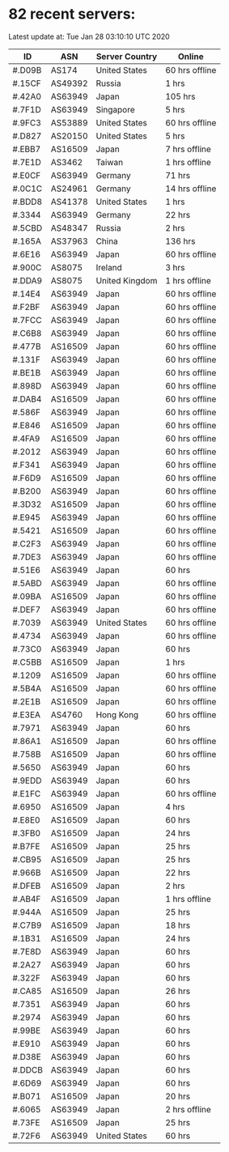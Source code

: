 # 82 recent servers:

Latest update at: Tue Jan 28 03:10:10 UTC 2020

| ID | ASN | Server Country | Online |
| -- | --- | -------------- | ------ |
| #.D09B | AS174 | United States | 60 hrs offline |
| #.15CF | AS49392 | Russia | 1 hrs |
| #.42A0 | AS63949 | Japan | 105 hrs |
| #.7F1D | AS63949 | Singapore | 5 hrs |
| #.9FC3 | AS53889 | United States | 60 hrs offline |
| #.D827 | AS20150 | United States | 5 hrs |
| #.EBB7 | AS16509 | Japan | 7 hrs offline |
| #.7E1D | AS3462 | Taiwan | 1 hrs offline |
| #.E0CF | AS63949 | Germany | 71 hrs |
| #.0C1C | AS24961 | Germany | 14 hrs offline |
| #.BDD8 | AS41378 | United States | 1 hrs |
| #.3344 | AS63949 | Germany | 22 hrs |
| #.5CBD | AS48347 | Russia | 2 hrs |
| #.165A | AS37963 | China | 136 hrs |
| #.6E16 | AS63949 | Japan | 60 hrs offline |
| #.900C | AS8075 | Ireland | 3 hrs |
| #.DDA9 | AS8075 | United Kingdom | 1 hrs offline |
| #.14E4 | AS63949 | Japan | 60 hrs offline |
| #.F2BF | AS63949 | Japan | 60 hrs offline |
| #.7FCC | AS63949 | Japan | 60 hrs offline |
| #.C6B8 | AS63949 | Japan | 60 hrs offline |
| #.477B | AS16509 | Japan | 60 hrs offline |
| #.131F | AS63949 | Japan | 60 hrs offline |
| #.BE1B | AS63949 | Japan | 60 hrs offline |
| #.898D | AS63949 | Japan | 60 hrs offline |
| #.DAB4 | AS16509 | Japan | 60 hrs offline |
| #.586F | AS63949 | Japan | 60 hrs offline |
| #.E846 | AS16509 | Japan | 60 hrs offline |
| #.4FA9 | AS16509 | Japan | 60 hrs offline |
| #.2012 | AS63949 | Japan | 60 hrs offline |
| #.F341 | AS63949 | Japan | 60 hrs offline |
| #.F6D9 | AS16509 | Japan | 60 hrs offline |
| #.B200 | AS63949 | Japan | 60 hrs offline |
| #.3D32 | AS16509 | Japan | 60 hrs offline |
| #.E945 | AS63949 | Japan | 60 hrs offline |
| #.5421 | AS16509 | Japan | 60 hrs offline |
| #.C2F3 | AS63949 | Japan | 60 hrs offline |
| #.7DE3 | AS63949 | Japan | 60 hrs offline |
| #.51E6 | AS63949 | Japan | 60 hrs |
| #.5ABD | AS63949 | Japan | 60 hrs offline |
| #.09BA | AS16509 | Japan | 60 hrs offline |
| #.DEF7 | AS63949 | Japan | 60 hrs offline |
| #.7039 | AS63949 | United States | 60 hrs offline |
| #.4734 | AS63949 | Japan | 60 hrs offline |
| #.73C0 | AS63949 | Japan | 60 hrs |
| #.C5BB | AS16509 | Japan | 1 hrs |
| #.1209 | AS16509 | Japan | 60 hrs offline |
| #.5B4A | AS16509 | Japan | 60 hrs offline |
| #.2E1B | AS16509 | Japan | 60 hrs offline |
| #.E3EA | AS4760 | Hong Kong | 60 hrs offline |
| #.7971 | AS63949 | Japan | 60 hrs |
| #.86A1 | AS16509 | Japan | 60 hrs offline |
| #.758B | AS16509 | Japan | 60 hrs offline |
| #.5650 | AS63949 | Japan | 60 hrs |
| #.9EDD | AS63949 | Japan | 60 hrs |
| #.E1FC | AS63949 | Japan | 60 hrs offline |
| #.6950 | AS16509 | Japan | 4 hrs |
| #.E8E0 | AS16509 | Japan | 60 hrs |
| #.3FB0 | AS16509 | Japan | 24 hrs |
| #.B7FE | AS16509 | Japan | 25 hrs |
| #.CB95 | AS16509 | Japan | 25 hrs |
| #.966B | AS16509 | Japan | 22 hrs |
| #.DFEB | AS16509 | Japan | 2 hrs |
| #.AB4F | AS16509 | Japan | 1 hrs offline |
| #.944A | AS16509 | Japan | 25 hrs |
| #.C7B9 | AS16509 | Japan | 18 hrs |
| #.1B31 | AS16509 | Japan | 24 hrs |
| #.7E8D | AS63949 | Japan | 60 hrs |
| #.2A27 | AS63949 | Japan | 60 hrs |
| #.322F | AS63949 | Japan | 60 hrs |
| #.CA85 | AS16509 | Japan | 26 hrs |
| #.7351 | AS63949 | Japan | 60 hrs |
| #.2974 | AS63949 | Japan | 60 hrs |
| #.99BE | AS63949 | Japan | 60 hrs |
| #.E910 | AS63949 | Japan | 60 hrs |
| #.D38E | AS63949 | Japan | 60 hrs |
| #.DDCB | AS63949 | Japan | 60 hrs |
| #.6D69 | AS63949 | Japan | 60 hrs |
| #.B071 | AS16509 | Japan | 20 hrs |
| #.6065 | AS63949 | Japan | 2 hrs offline |
| #.73FE | AS16509 | Japan | 25 hrs |
| #.72F6 | AS63949 | United States | 60 hrs |

